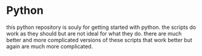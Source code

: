 # Python
this python repository is souly for getting started with python.
the scripts do work as they should but are not ideal for what they do.
there are much better and more complicated versions of these scripts that work better but again are much more complicated.
